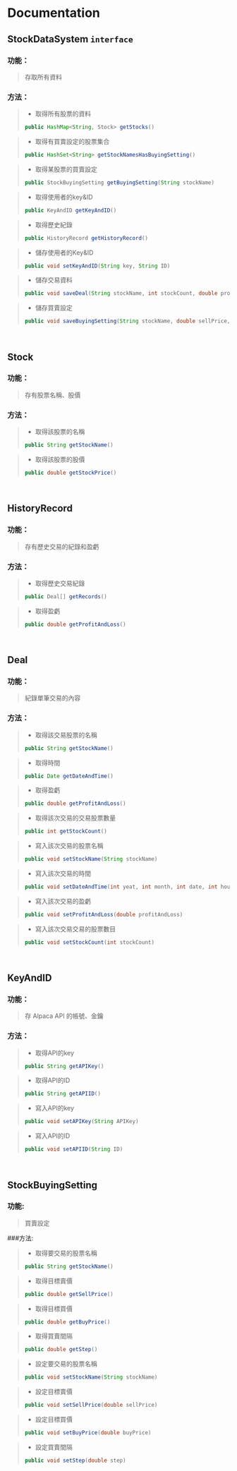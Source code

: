 # Documentation

## StockDataSystem `interface`
### 功能：
> 存取所有資料

### 方法：
> * 取得所有股票的資料
> ```java
> public HashMap<String, Stock> getStocks()
> ```

> * 取得有買賣設定的股票集合
> ```java
> public HashSet<String> getStockNamesHasBuyingSetting()
> ``` 

> * 取得某股票的買賣設定
> ```java
> public StockBuyingSetting getBuyingSetting(String stockName)
> ```

> * 取得使用者的key&ID
> ```java
> public KeyAndID getKeyAndID()
> ```

> * 取得歷史紀錄
> ```java
> public HistoryRecord getHistoryRecord()
> ```

> * 儲存使用者的Key&ID
> ```java
> public void setKeyAndID(String key, String ID)
> ```

> * 儲存交易資料
> ```java
> public void saveDeal(String stockName, int stockCount, double profitAndLoss, Date dateAndTime)
> ```

> * 儲存買賣設定
> ```java
> public void saveBuyingSetting(String stockName, double sellPrice, double buyPrice, double step)
> ```

<br>

## Stock
### 功能：
> 存有股票名稱、股價

### 方法：
> * 取得該股票的名稱
> ```java
> public String getStockName()
> ```

> * 取得該股票的股價
> ```java
> public double getStockPrice()
> ```

<br>

## HistoryRecord
### 功能：
> 存有歷史交易的紀錄和盈虧

### 方法：
> * 取得歷史交易紀錄
> ```java
> public Deal[] getRecords()
> ```

> * 取得盈虧
> ```java
> public double getProfitAndLoss()
> ```  

<br>

## Deal
### 功能：
> 紀錄單筆交易的內容

### 方法：
> * 取得該交易股票的名稱
> ```java
> public String getStockName()
> ```

> * 取得時間
> ```java
> public Date getDateAndTime()
> ```

> * 取得盈虧
> ```java
> public double getProfitAndLoss()
> ```

> * 取得該次交易的交易股票數量
> ```java
> public int getStockCount()
> ```

> * 寫入該次交易的股票名稱
> ```java
> public void setStockName(String stockName)
> ```

> * 寫入該次交易的時間
> ```java
> public void setDateAndTime(int yeat, int month, int date, int hour, int minute, int second)
> ```

> * 寫入該次交易的盈虧
> ```java
> public void setProfitAndLoss(double profitAndLoss)
> ```

> * 寫入該次交易交易的股票數目
> ```java
> public void setStockCount(int stockCount)
> ``` 


<br>


## KeyAndID
### 功能：
> 存 Alpaca API 的帳號、金鑰

### 方法：
> * 取得API的key
> ```java
> public String getAPIKey()
> ```

> * 取得API的ID
> ```java
> public String getAPIID()

> * 寫入API的key
> ```java
> public void setAPIKey(String APIKey)
> ```

> * 寫入API的ID
> ```java
> public void setAPIID(String ID)
> ```


<br>


## StockBuyingSetting
### 功能:
>買賣設定

###方法: 
> * 取得要交易的股票名稱
> ```java
> public String getStockName()
> ```

> * 取得目標賣價
> ```java
> public double getSellPrice()
> ```

> * 取得目標買價
> ```java
> public double getBuyPrice()
> ```

> * 取得買賣間隔
> ```java
> public double getStep()
> ```

> * 設定要交易的股票名稱
> ```java
> public void setStockName(String stockName)
> ```

> * 設定目標賣價
> ```java
> public void setSellPrice(double sellPrice)
> ```

> * 設定目標買價
> ```java
> public void setBuyPrice(double buyPrice)
> ```

> * 設定買賣間隔
> ```java
> public void setStep(double step)
> ``` 
